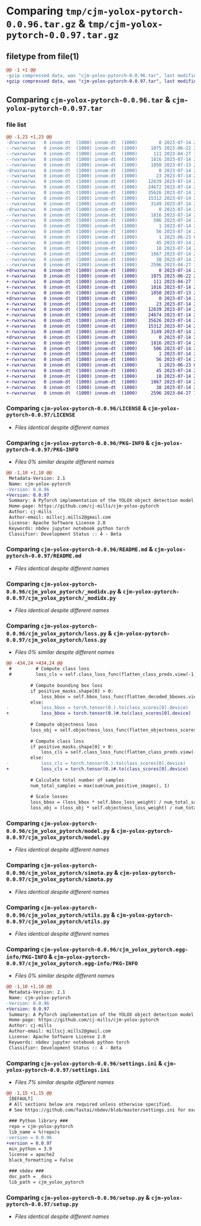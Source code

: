 # Comparing `tmp/cjm-yolox-pytorch-0.0.96.tar.gz` & `tmp/cjm-yolox-pytorch-0.0.97.tar.gz`

## filetype from file(1)

```diff
@@ -1 +1 @@
-gzip compressed data, was "cjm-yolox-pytorch-0.0.96.tar", last modified: Fri Jul 14 21:47:10 2023, max compression
+gzip compressed data, was "cjm-yolox-pytorch-0.0.97.tar", last modified: Fri Jul 14 23:34:58 2023, max compression
```

## Comparing `cjm-yolox-pytorch-0.0.96.tar` & `cjm-yolox-pytorch-0.0.97.tar`

### file list

```diff
@@ -1,23 +1,23 @@
-drwxrwxrwx   0 innom-dt  (1000) innom-dt  (1000)        0 2023-07-14 21:47:10.478366 cjm-yolox-pytorch-0.0.96/
--rwxrwxrwx   0 innom-dt  (1000) innom-dt  (1000)     1075 2023-06-22 23:01:16.000000 cjm-yolox-pytorch-0.0.96/LICENSE
--rwxrwxrwx   0 innom-dt  (1000) innom-dt  (1000)      111 2023-04-27 10:12:58.000000 cjm-yolox-pytorch-0.0.96/MANIFEST.in
--rwxrwxrwx   0 innom-dt  (1000) innom-dt  (1000)     1816 2023-07-14 21:47:10.478204 cjm-yolox-pytorch-0.0.96/PKG-INFO
--rwxrwxrwx   0 innom-dt  (1000) innom-dt  (1000)     1050 2023-07-13 20:16:56.000000 cjm-yolox-pytorch-0.0.96/README.md
-drwxrwxrwx   0 innom-dt  (1000) innom-dt  (1000)        0 2023-07-14 21:47:10.475723 cjm-yolox-pytorch-0.0.96/cjm_yolox_pytorch/
--rwxrwxrwx   0 innom-dt  (1000) innom-dt  (1000)       23 2023-07-14 21:46:58.000000 cjm-yolox-pytorch-0.0.96/cjm_yolox_pytorch/__init__.py
--rwxrwxrwx   0 innom-dt  (1000) innom-dt  (1000)    12639 2023-07-14 21:46:58.000000 cjm-yolox-pytorch-0.0.96/cjm_yolox_pytorch/_modidx.py
--rwxrwxrwx   0 innom-dt  (1000) innom-dt  (1000)    24672 2023-07-14 21:46:58.000000 cjm-yolox-pytorch-0.0.96/cjm_yolox_pytorch/loss.py
--rwxrwxrwx   0 innom-dt  (1000) innom-dt  (1000)    35626 2023-07-14 21:46:58.000000 cjm-yolox-pytorch-0.0.96/cjm_yolox_pytorch/model.py
--rwxrwxrwx   0 innom-dt  (1000) innom-dt  (1000)    15312 2023-07-14 21:46:58.000000 cjm-yolox-pytorch-0.0.96/cjm_yolox_pytorch/simota.py
--rwxrwxrwx   0 innom-dt  (1000) innom-dt  (1000)     3149 2023-07-14 21:46:58.000000 cjm-yolox-pytorch-0.0.96/cjm_yolox_pytorch/utils.py
-drwxrwxrwx   0 innom-dt  (1000) innom-dt  (1000)        0 2023-07-14 21:47:10.477859 cjm-yolox-pytorch-0.0.96/cjm_yolox_pytorch.egg-info/
--rwxrwxrwx   0 innom-dt  (1000) innom-dt  (1000)     1816 2023-07-14 21:47:10.000000 cjm-yolox-pytorch-0.0.96/cjm_yolox_pytorch.egg-info/PKG-INFO
--rwxrwxrwx   0 innom-dt  (1000) innom-dt  (1000)      506 2023-07-14 21:47:10.000000 cjm-yolox-pytorch-0.0.96/cjm_yolox_pytorch.egg-info/SOURCES.txt
--rwxrwxrwx   0 innom-dt  (1000) innom-dt  (1000)        1 2023-07-14 21:47:10.000000 cjm-yolox-pytorch-0.0.96/cjm_yolox_pytorch.egg-info/dependency_links.txt
--rwxrwxrwx   0 innom-dt  (1000) innom-dt  (1000)       56 2023-07-14 21:47:10.000000 cjm-yolox-pytorch-0.0.96/cjm_yolox_pytorch.egg-info/entry_points.txt
--rwxrwxrwx   0 innom-dt  (1000) innom-dt  (1000)        1 2023-06-23 01:14:13.000000 cjm-yolox-pytorch-0.0.96/cjm_yolox_pytorch.egg-info/not-zip-safe
--rwxrwxrwx   0 innom-dt  (1000) innom-dt  (1000)       45 2023-07-14 21:47:10.000000 cjm-yolox-pytorch-0.0.96/cjm_yolox_pytorch.egg-info/requires.txt
--rwxrwxrwx   0 innom-dt  (1000) innom-dt  (1000)       18 2023-07-14 21:47:10.000000 cjm-yolox-pytorch-0.0.96/cjm_yolox_pytorch.egg-info/top_level.txt
--rwxrwxrwx   0 innom-dt  (1000) innom-dt  (1000)     1067 2023-07-14 21:46:25.000000 cjm-yolox-pytorch-0.0.96/settings.ini
--rwxrwxrwx   0 innom-dt  (1000) innom-dt  (1000)       38 2023-07-14 21:47:10.478416 cjm-yolox-pytorch-0.0.96/setup.cfg
--rwxrwxrwx   0 innom-dt  (1000) innom-dt  (1000)     2596 2023-04-27 10:12:58.000000 cjm-yolox-pytorch-0.0.96/setup.py
+drwxrwxrwx   0 innom-dt  (1000) innom-dt  (1000)        0 2023-07-14 23:34:58.467374 cjm-yolox-pytorch-0.0.97/
+-rwxrwxrwx   0 innom-dt  (1000) innom-dt  (1000)     1075 2023-06-22 23:01:16.000000 cjm-yolox-pytorch-0.0.97/LICENSE
+-rwxrwxrwx   0 innom-dt  (1000) innom-dt  (1000)      111 2023-04-27 10:12:58.000000 cjm-yolox-pytorch-0.0.97/MANIFEST.in
+-rwxrwxrwx   0 innom-dt  (1000) innom-dt  (1000)     1816 2023-07-14 23:34:58.467202 cjm-yolox-pytorch-0.0.97/PKG-INFO
+-rwxrwxrwx   0 innom-dt  (1000) innom-dt  (1000)     1050 2023-07-13 20:16:56.000000 cjm-yolox-pytorch-0.0.97/README.md
+drwxrwxrwx   0 innom-dt  (1000) innom-dt  (1000)        0 2023-07-14 23:34:58.464610 cjm-yolox-pytorch-0.0.97/cjm_yolox_pytorch/
+-rwxrwxrwx   0 innom-dt  (1000) innom-dt  (1000)       23 2023-07-14 23:34:50.000000 cjm-yolox-pytorch-0.0.97/cjm_yolox_pytorch/__init__.py
+-rwxrwxrwx   0 innom-dt  (1000) innom-dt  (1000)    12639 2023-07-14 23:34:50.000000 cjm-yolox-pytorch-0.0.97/cjm_yolox_pytorch/_modidx.py
+-rwxrwxrwx   0 innom-dt  (1000) innom-dt  (1000)    24674 2023-07-14 23:34:50.000000 cjm-yolox-pytorch-0.0.97/cjm_yolox_pytorch/loss.py
+-rwxrwxrwx   0 innom-dt  (1000) innom-dt  (1000)    35626 2023-07-14 23:34:50.000000 cjm-yolox-pytorch-0.0.97/cjm_yolox_pytorch/model.py
+-rwxrwxrwx   0 innom-dt  (1000) innom-dt  (1000)    15312 2023-07-14 23:34:50.000000 cjm-yolox-pytorch-0.0.97/cjm_yolox_pytorch/simota.py
+-rwxrwxrwx   0 innom-dt  (1000) innom-dt  (1000)     3149 2023-07-14 23:34:50.000000 cjm-yolox-pytorch-0.0.97/cjm_yolox_pytorch/utils.py
+drwxrwxrwx   0 innom-dt  (1000) innom-dt  (1000)        0 2023-07-14 23:34:58.466858 cjm-yolox-pytorch-0.0.97/cjm_yolox_pytorch.egg-info/
+-rwxrwxrwx   0 innom-dt  (1000) innom-dt  (1000)     1816 2023-07-14 23:34:58.000000 cjm-yolox-pytorch-0.0.97/cjm_yolox_pytorch.egg-info/PKG-INFO
+-rwxrwxrwx   0 innom-dt  (1000) innom-dt  (1000)      506 2023-07-14 23:34:58.000000 cjm-yolox-pytorch-0.0.97/cjm_yolox_pytorch.egg-info/SOURCES.txt
+-rwxrwxrwx   0 innom-dt  (1000) innom-dt  (1000)        1 2023-07-14 23:34:58.000000 cjm-yolox-pytorch-0.0.97/cjm_yolox_pytorch.egg-info/dependency_links.txt
+-rwxrwxrwx   0 innom-dt  (1000) innom-dt  (1000)       56 2023-07-14 23:34:58.000000 cjm-yolox-pytorch-0.0.97/cjm_yolox_pytorch.egg-info/entry_points.txt
+-rwxrwxrwx   0 innom-dt  (1000) innom-dt  (1000)        1 2023-06-23 01:14:13.000000 cjm-yolox-pytorch-0.0.97/cjm_yolox_pytorch.egg-info/not-zip-safe
+-rwxrwxrwx   0 innom-dt  (1000) innom-dt  (1000)       45 2023-07-14 23:34:58.000000 cjm-yolox-pytorch-0.0.97/cjm_yolox_pytorch.egg-info/requires.txt
+-rwxrwxrwx   0 innom-dt  (1000) innom-dt  (1000)       18 2023-07-14 23:34:58.000000 cjm-yolox-pytorch-0.0.97/cjm_yolox_pytorch.egg-info/top_level.txt
+-rwxrwxrwx   0 innom-dt  (1000) innom-dt  (1000)     1067 2023-07-14 23:34:09.000000 cjm-yolox-pytorch-0.0.97/settings.ini
+-rwxrwxrwx   0 innom-dt  (1000) innom-dt  (1000)       38 2023-07-14 23:34:58.467425 cjm-yolox-pytorch-0.0.97/setup.cfg
+-rwxrwxrwx   0 innom-dt  (1000) innom-dt  (1000)     2596 2023-04-27 10:12:58.000000 cjm-yolox-pytorch-0.0.97/setup.py
```

### Comparing `cjm-yolox-pytorch-0.0.96/LICENSE` & `cjm-yolox-pytorch-0.0.97/LICENSE`

 * *Files identical despite different names*

### Comparing `cjm-yolox-pytorch-0.0.96/PKG-INFO` & `cjm-yolox-pytorch-0.0.97/PKG-INFO`

 * *Files 0% similar despite different names*

```diff
@@ -1,10 +1,10 @@
 Metadata-Version: 2.1
 Name: cjm-yolox-pytorch
-Version: 0.0.96
+Version: 0.0.97
 Summary: A PyTorch implementation of the YOLOX object detection model based on the mmdetection implementation.
 Home-page: https://github.com/cj-mills/cjm-yolox-pytorch
 Author: cj-mills
 Author-email: millscj.mills2@gmail.com
 License: Apache Software License 2.0
 Keywords: nbdev jupyter notebook python torch
 Classifier: Development Status :: 4 - Beta
```

### Comparing `cjm-yolox-pytorch-0.0.96/README.md` & `cjm-yolox-pytorch-0.0.97/README.md`

 * *Files identical despite different names*

### Comparing `cjm-yolox-pytorch-0.0.96/cjm_yolox_pytorch/_modidx.py` & `cjm-yolox-pytorch-0.0.97/cjm_yolox_pytorch/_modidx.py`

 * *Files identical despite different names*

### Comparing `cjm-yolox-pytorch-0.0.96/cjm_yolox_pytorch/loss.py` & `cjm-yolox-pytorch-0.0.97/cjm_yolox_pytorch/loss.py`

 * *Files 0% similar despite different names*

```diff
@@ -434,24 +434,24 @@
 #         # Compute class loss
 #         loss_cls = self.class_loss_func(flatten_class_preds.view(-1, self.num_classes)[positive_masks],class_targets)
 
         # Compute bounding box loss
         if positive_masks.shape[0] > 0:
             loss_bbox = self.bbox_loss_func(flatten_decoded_bboxes.view(-1, 4)[positive_masks], bbox_targets)
         else:
-            loss_bbox = torch.tensor(0.).to(class_scores[0].device)
+            loss_bbox = torch.tensor(0.)#.to(class_scores[0].device)
 
         # Compute objectness loss
         loss_obj = self.objectness_loss_func(flatten_objectness_scores.view(-1, 1), objectness_targets)
 
         # Compute class loss
         if positive_masks.shape[0] > 0:
             loss_cls = self.class_loss_func(flatten_class_preds.view(-1, self.num_classes)[positive_masks], class_targets)
         else:
-            loss_cls = torch.tensor(0.).to(class_scores[0].device)
+            loss_cls = torch.tensor(0.)#.to(class_scores[0].device)
         
         # Calculate total number of samples
         num_total_samples = max(sum(num_positive_images), 1)
         
         # Scale losses
         loss_bbox = (loss_bbox * self.bbox_loss_weight) / num_total_samples
         loss_obj = (loss_obj * self.objectness_loss_weight) / num_total_samples
```

### Comparing `cjm-yolox-pytorch-0.0.96/cjm_yolox_pytorch/model.py` & `cjm-yolox-pytorch-0.0.97/cjm_yolox_pytorch/model.py`

 * *Files identical despite different names*

### Comparing `cjm-yolox-pytorch-0.0.96/cjm_yolox_pytorch/simota.py` & `cjm-yolox-pytorch-0.0.97/cjm_yolox_pytorch/simota.py`

 * *Files identical despite different names*

### Comparing `cjm-yolox-pytorch-0.0.96/cjm_yolox_pytorch/utils.py` & `cjm-yolox-pytorch-0.0.97/cjm_yolox_pytorch/utils.py`

 * *Files identical despite different names*

### Comparing `cjm-yolox-pytorch-0.0.96/cjm_yolox_pytorch.egg-info/PKG-INFO` & `cjm-yolox-pytorch-0.0.97/cjm_yolox_pytorch.egg-info/PKG-INFO`

 * *Files 0% similar despite different names*

```diff
@@ -1,10 +1,10 @@
 Metadata-Version: 2.1
 Name: cjm-yolox-pytorch
-Version: 0.0.96
+Version: 0.0.97
 Summary: A PyTorch implementation of the YOLOX object detection model based on the mmdetection implementation.
 Home-page: https://github.com/cj-mills/cjm-yolox-pytorch
 Author: cj-mills
 Author-email: millscj.mills2@gmail.com
 License: Apache Software License 2.0
 Keywords: nbdev jupyter notebook python torch
 Classifier: Development Status :: 4 - Beta
```

### Comparing `cjm-yolox-pytorch-0.0.96/settings.ini` & `cjm-yolox-pytorch-0.0.97/settings.ini`

 * *Files 7% similar despite different names*

```diff
@@ -1,15 +1,15 @@
 [DEFAULT]
 # All sections below are required unless otherwise specified.
 # See https://github.com/fastai/nbdev/blob/master/settings.ini for examples.
 
 ### Python library ###
 repo = cjm-yolox-pytorch
 lib_name = %(repo)s
-version = 0.0.96
+version = 0.0.97
 min_python = 3.9
 license = apache2
 black_formatting = False
 
 ### nbdev ###
 doc_path = _docs
 lib_path = cjm_yolox_pytorch
```

### Comparing `cjm-yolox-pytorch-0.0.96/setup.py` & `cjm-yolox-pytorch-0.0.97/setup.py`

 * *Files identical despite different names*


